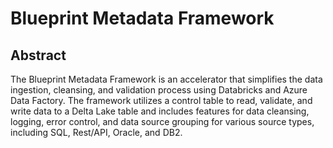 # Blueprint Metadata Framework

## Abstract

The Blueprint Metadata Framework is an accelerator that simplifies the data ingestion, cleansing, and validation process using Databricks and Azure Data Factory. The framework utilizes a control table to read, validate, and write data to a Delta Lake table and includes features for data cleansing, logging, error control, and data source grouping for various source types, including SQL, Rest/API, Oracle, and DB2.




